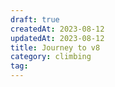 ```yaml
---
draft: true
createdAt: 2023-08-12
updatedAt: 2023-08-12
title: Journey to v8
category: climbing
tag:
---
```

